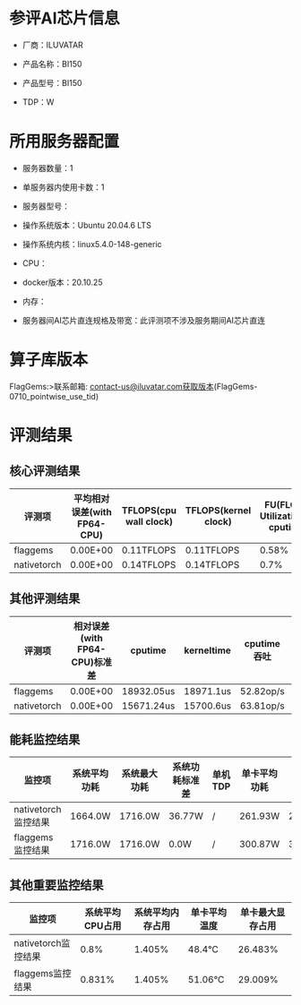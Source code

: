# 参评AI芯片信息

* 厂商：ILUVATAR

* 产品名称：BI150
* 产品型号：BI150
* TDP：W

# 所用服务器配置

* 服务器数量：1


* 单服务器内使用卡数：1
* 服务器型号：
* 操作系统版本：Ubuntu 20.04.6 LTS
* 操作系统内核：linux5.4.0-148-generic
* CPU：
* docker版本：20.10.25
* 内存：
* 服务器间AI芯片直连规格及带宽：此评测项不涉及服务期间AI芯片直连

# 算子库版本
FlagGems:>联系邮箱: contact-us@iluvatar.com获取版本(FlagGems-0710_pointwise_use_tid)

# 评测结果

## 核心评测结果

| 评测项  | 平均相对误差(with FP64-CPU) | TFLOPS(cpu wall clock) | TFLOPS(kernel clock) | FU(FLOPS Utilization)-cputime | FU-kerneltime |
| ---- | -------------- | -------------- | ------------ | ------ | ----- |
| flaggems | 0.00E+00    | 0.11TFLOPS       | 0.11TFLOPS        | 0.58% | 0.58% |
| nativetorch | 0.00E+00    | 0.14TFLOPS      | 0.14TFLOPS      | 0.7%      | 0.7%    |

## 其他评测结果

| 评测项  | 相对误差(with FP64-CPU)标准差 | cputime | kerneltime | cputime吞吐 | kerneltime吞吐 | 无预热时延 | 预热后时延 |
| ---- | -------------- | -------------- | ------------ | ------------ | -------------- | -------------- | ------------ |
| flaggems | 0.00E+00    | 18932.05us       | 18971.1us        | 52.82op/s | 52.71op/s | 245719.46us | 20242.98us |
| nativetorch | 0.00E+00    | 15671.24us       | 15700.6us        | 63.81op/s | 63.69op/s | 16062.34us | 15906.45us |

## 能耗监控结果

| 监控项  | 系统平均功耗  | 系统最大功耗  | 系统功耗标准差 | 单机TDP | 单卡平均功耗 | 单卡最大功耗 | 单卡功耗标准差 | 单卡TDP |
| ---- | ------- | ------- | ------- | ----- | ------------ | ------------ | ------------- | ----- |
| nativetorch监控结果 | 1664.0W | 1716.0W | 36.77W   | /     | 261.93W       | 266.0W      | 4.09W        | 1664.0  |
| flaggems监控结果 | 1716.0W | 1716.0W | 0.0W   | /     | 300.87W       | 304.0W      | 3.66W        | 1716.0  |

## 其他重要监控结果

| 监控项  | 系统平均CPU占用 | 系统平均内存占用 | 单卡平均温度 | 单卡最大显存占用 |
| ---- | --------- | -------- | ------------ | -------------- |
| nativetorch监控结果 | 0.8%    | 1.405%   | 48.4°C       | 26.483%        |
| flaggems监控结果 | 0.831%    | 1.405%   | 51.06°C       | 29.009%        |
